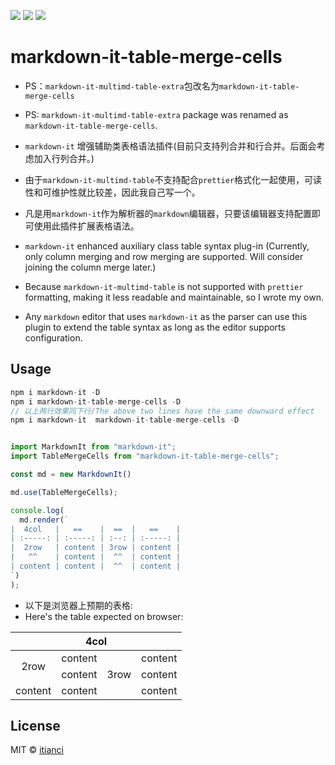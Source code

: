 <!--
 * @Author: tianci
 * @Date: 2024-07-17 10:20:27
 * @LastEditors: tianci
 * @LastEditTime: 2024-07-19 10:37:57
 * @FilePath: \markdown-it-table-merge-cells\README.md
-->

![](https://img.shields.io/github/license/Tianci-blog/markdown-it-table-merge-cells)  ![](https://img.shields.io/github/package-json/v/Tianci-blog/markdown-it-table-merge-cells)  ![](https://img.shields.io/npm/dm/markdown-it-table-merge-cells)

# markdown-it-table-merge-cells

- PS：`markdown-it-multimd-table-extra`包改名为`markdown-it-table-merge-cells`
- PS: `markdown-it-multimd-table-extra` package was renamed as `markdown-it-table-merge-cells`.

- `markdown-it` 增强辅助类表格语法插件(目前只支持列合并和行合并。后面会考虑加入行列合并。)
- 由于`markdown-it-multimd-table`不支持配合`prettier`格式化一起使用，可读性和可维护性就比较差，因此我自己写一个。
- 凡是用`markdown-it`作为解析器的`markdown`编辑器，只要该编辑器支持配置即可使用此插件扩展表格语法。

- `markdown-it` enhanced auxiliary class table syntax plug-in (Currently, only column merging and row merging are supported. Will consider joining the column merge later.)
- Because `markdown-it-multimd-table` is not supported with `prettier` formatting, making it less readable and maintainable, so I wrote my own.
- Any `markdown` editor that uses `markdown-it` as the parser can use this plugin to extend the table syntax as long as the editor supports configuration.

## Usage

```js
npm i markdown-it -D
npm i markdown-it-table-merge-cells -D
// 以上两行效果同下行/The above two lines have the same downward effect
npm i markdown-it  markdown-it-table-merge-cells -D


import MarkdownIt from "markdown-it";
import TableMergeCells from "markdown-it-table-merge-cells";

const md = new MarkdownIt()

md.use(TableMergeCells);

console.log(
  md.render(`
|  4col   |   ==    |  ==  |   ==    |
| :-----: | :-----: | :--: | :-----: |
|  2row   | content | 3row | content |
|   ^^    | content |  ^^  | content |
| content | content |  ^^  | content |
`)
);
```

- 以下是浏览器上预期的表格:
- Here's the table expected on browser:

<table>
<thead>
<tr>
<th style="text-align:center" colspan="4">4col</th>
</tr>
</thead>
<tbody>
<tr>
<td style="text-align:center" rowspan="2">2row</td>
<td style="text-align:center">content</td>
<td style="text-align:center" rowspan="3">3row</td>
<td style="text-align:center">content</td>
</tr>
<tr>
<td style="text-align:center">content</td>
<td style="text-align:center">content</td>
</tr>
<tr>
<td style="text-align:center">content</td>
<td style="text-align:center">content</td>
<td style="text-align:center">content</td>
</tr>
</tbody>
</table>

## License

MIT © [itianci]()
